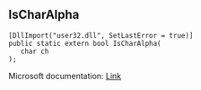 ## IsCharAlpha

```
[DllImport("user32.dll", SetLastError = true)]
public static extern bool IsCharAlpha(
   char ch
);
```

Microsoft documentation: [Link](https://docs.microsoft.com/en-us/windows/win32/api/winuser/nf-winuser-ischaralphaa)
